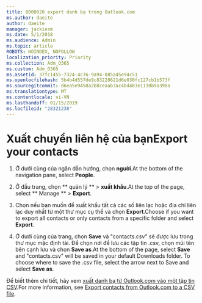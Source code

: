 ```yaml
---
title: 8000020 export danh bạ trong Outlook.com
ms.author: daeite
author: daeite
manager: jackiesm
ms.date: 5/1/2018
ms.audience: Admin
ms.topic: article
ROBOTS: NOINDEX, NOFOLLOW
localization_priority: Priority
ms.collection: Adm_O365
ms.custom: Adm_O365
ms.assetid: 37fc1455-7324-4c76-9a94-085a45e94c51
ms.openlocfilehash: 5b4b4d557de9c83228621d6e030fc127cb1b573f
ms.sourcegitcommit: d6ea5e9458a2b8ceaab3ac4bd483e1130b9a398a
ms.translationtype: MT
ms.contentlocale: vi-VN
ms.lasthandoff: 01/15/2019
ms.locfileid: "28321238"
---
```

# <a name="export-your-contacts"></a><span data-ttu-id="2956a-102">Xuất chuyển liên hệ của bạn</span><span class="sxs-lookup"><span data-stu-id="2956a-102">Export your contacts</span></span>

1. <span data-ttu-id="2956a-103">Ở dưới cùng của ngăn dẫn hướng, chọn **người**.</span><span class="sxs-lookup"><span data-stu-id="2956a-103">At the bottom of the navigation pane, select **People**.</span></span>
    
2. <span data-ttu-id="2956a-104">Ở đầu trang, chọn \*\* quản lý \*\* \> **xuất khẩu**.</span><span class="sxs-lookup"><span data-stu-id="2956a-104">At the top of the page, select \*\* Manage \*\* \> **Export**.</span></span>
    
3. <span data-ttu-id="2956a-105">Chọn nếu bạn muốn để xuất khẩu tất cả các số liên lạc hoặc địa chỉ liên lạc duy nhất từ một thư mục cụ thể và chọn **Export**.</span><span class="sxs-lookup"><span data-stu-id="2956a-105">Choose if you want to export all contacts or only contacts from a specific folder and select **Export**.</span></span> 
    
4. <span data-ttu-id="2956a-p101">Ở dưới cùng của trang, chọn **Save** và "contacts.csv" sẽ được lưu trong thư mục mặc định tải. Để chọn nơi để lưu các tập tin .csv, chọn mũi tên bên cạnh lưu và chọn **Save as**.</span><span class="sxs-lookup"><span data-stu-id="2956a-p101">At the bottom of the page, select **Save** and "contacts.csv" will be saved in your default Downloads folder. To choose where to save the .csv file, select the arrow next to Save and select **Save as**.</span></span> 
    
<span data-ttu-id="2956a-108">Để biết thêm chi tiết, hãy xem [xuất danh bạ từ Outlook.com vào một tập tin CSV](https://go.microsoft.com/fwlink/p/?linkid=873137).</span><span class="sxs-lookup"><span data-stu-id="2956a-108">For more information, see [Export contacts from Outlook.com to a CSV file](https://go.microsoft.com/fwlink/p/?linkid=873137).</span></span>
  

